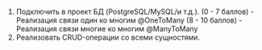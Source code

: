 

1. Подключить в проект БД (PostgreSQL/MySQL/и т.д.).
   (0 - 7 баллов) - Реализация связи один ко многим @OneToMany
   (8 - 10 баллов) - Реализация связи многие ко многим @ManyToMany
2. Реализовать CRUD-операции со всеми сущностями.